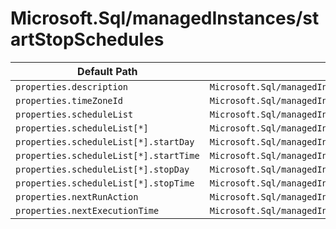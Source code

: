 # Microsoft.Sql/managedInstances/startStopSchedules

| Default Path | Alias |
|---|---|
| `properties.description` | `Microsoft.Sql/managedInstances/startStopSchedules/description` |
| `properties.timeZoneId` | `Microsoft.Sql/managedInstances/startStopSchedules/timeZoneId` |
| `properties.scheduleList` | `Microsoft.Sql/managedInstances/startStopSchedules/scheduleList` |
| `properties.scheduleList[*]` | `Microsoft.Sql/managedInstances/startStopSchedules/scheduleList[*]` |
| `properties.scheduleList[*].startDay` | `Microsoft.Sql/managedInstances/startStopSchedules/scheduleList[*].startDay` |
| `properties.scheduleList[*].startTime` | `Microsoft.Sql/managedInstances/startStopSchedules/scheduleList[*].startTime` |
| `properties.scheduleList[*].stopDay` | `Microsoft.Sql/managedInstances/startStopSchedules/scheduleList[*].stopDay` |
| `properties.scheduleList[*].stopTime` | `Microsoft.Sql/managedInstances/startStopSchedules/scheduleList[*].stopTime` |
| `properties.nextRunAction` | `Microsoft.Sql/managedInstances/startStopSchedules/nextRunAction` |
| `properties.nextExecutionTime` | `Microsoft.Sql/managedInstances/startStopSchedules/nextExecutionTime` |

